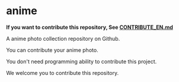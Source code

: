 # anime

**If you want to contribute this repository, See [CONTRIBUTE_EN.md](CONTRIBUTE_EN.md)**

A anime photo collection repository on Github.

You can contribute your anime photo.

You don't need programming ability to contribute this project.

We welcome you to contribute this repository.